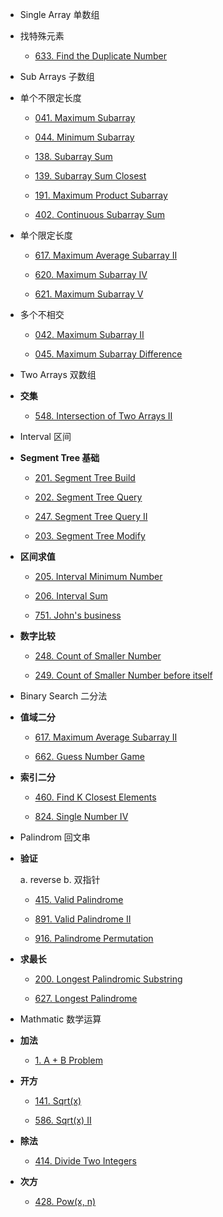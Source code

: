 *  Single Array 单数组

  *  找特殊元素

      *  [633. Find the Duplicate Number](https://github.com/ForestCold/Algorithms/blob/master/%E3%80%90Medium%E3%80%91633.%20Find%20the%20Duplicate%20Number.md)

*  Sub Arrays 子数组

  *   单个不限定长度

      *  [041. Maximum Subarray](https://github.com/ForestCold/Algorithms/blob/master/%E3%80%90Easy%E3%80%91041.%20Maximum%20Subarray.md)

      *  [044. Minimum Subarray](https://github.com/ForestCold/Algorithms/blob/master/%E3%80%90Easy%E3%80%91044.%20Minimum%20Subarray.md)

      *  [138. Subarray Sum](https://github.com/ForestCold/Algorithms/blob/master/%E3%80%90Easy%E3%80%91138.%20Subarray%20Sum.md)

      *  [139. Subarray Sum Closest](https://github.com/ForestCold/Algorithms/blob/master/%E3%80%90Medium%E3%80%91139.%20Subarray%20Sum%20Closest.md)

      *  [191. Maximum Product Subarray](https://github.com/ForestCold/Algorithms/blob/master/%E3%80%90Medium%E3%80%91191.%20Maximum%20Product%20Subarray.md)

      *  [402. Continuous Subarray Sum](https://github.com/ForestCold/Algorithms/blob/master/%E3%80%90Medium%E3%80%91402.%20Continuous%20Subarray%20Sum.md)

  *   单个限定长度

      *  [617. Maximum Average Subarray II](https://github.com/ForestCold/Algorithms/blob/master/%E3%80%90Medium%E3%80%91617.%20Maximum%20Average%20Subarray%20II.md)

      *  [620. Maximum Subarray IV](https://github.com/ForestCold/Algorithms/blob/master/%E3%80%90Medium%E3%80%91620.%20Maximum%20Subarray%20IV.md)

      *  [621. Maximum Subarray V](https://github.com/ForestCold/Algorithms/blob/master/%E3%80%90Hard%E3%80%91621.%20Maximum%20Subarray%20V.md)

  *   多个不相交

      *  [042. Maximum Subarray II](https://github.com/ForestCold/Algorithms/blob/master/%E3%80%90Medium%E3%80%91042.%20Maximum%20Subarray%20II.md)

      *  [045. Maximum Subarray Difference](https://github.com/ForestCold/Algorithms/blob/master/%E3%80%90Medium%E3%80%91045.%20Maximum%20Subarray%20Difference.md)

*  Two Arrays 双数组

  *  **交集**

      *  [548. Intersection of Two Arrays II](https://github.com/ForestCold/Algorithms/blob/master/%E3%80%90Easy%E3%80%91548.%20Intersection%20of%20Two%20Arrays%20II.md)

*  Interval 区间

  *  **Segment Tree 基础**

      *  [201. Segment Tree Build](https://github.com/ForestCold/Algorithms/blob/master/%E3%80%90Medium%E3%80%91201.%20Segment%20Tree%20Build.md)

      *  [202. Segment Tree Query](https://github.com/ForestCold/Algorithms/blob/master/%E3%80%90Medium%E3%80%91202.%20Segment%20Tree%20Query.md)

      *  [247. Segment Tree Query II](https://github.com/ForestCold/Algorithms/blob/master/%E3%80%90Medium%E3%80%91247.%20Segment%20Tree%20Query%20II.md)

      *  [203. Segment Tree Modify](https://github.com/ForestCold/Algorithms/blob/master/%E3%80%90Medium%E3%80%91203.%20Segment%20Tree%20Modify.md)

  *  **区间求值**

      *  [205. Interval Minimum Number](https://github.com/ForestCold/Algorithms/blob/master/%E3%80%90Medium%E3%80%91205.%20Interval%20Minimum%20Number.md)

      *  [206. Interval Sum](https://github.com/ForestCold/Algorithms/blob/master/%E3%80%90Medium%E3%80%91206.%20Interval%20Sum.md)

      *  [751. John's business](https://github.com/ForestCold/Algorithms/blob/master/%E3%80%90Medium%E3%80%91751.%20John's%20business.md)

  *  **数字比较**

      *  [248. Count of Smaller Number](https://github.com/ForestCold/Algorithms/blob/master/%E3%80%90Medium%E3%80%91248.%20Count%20of%20Smaller%20Number%20.md)

      *   [249. Count of Smaller Number before itself](https://github.com/ForestCold/Algorithms/blob/master/%E3%80%90Hard%E3%80%91249.%20Count%20of%20Smaller%20Number%20before%20itself.md)


*  Binary Search 二分法

  *  **值域二分**

      *  [617. Maximum Average Subarray II](https://github.com/ForestCold/Algorithms/blob/master/%E3%80%90Medium%E3%80%91617.%20Maximum%20Average%20Subarray%20II.md)

      *  [662. Guess Number Game](https://github.com/ForestCold/Algorithms/blob/master/%E3%80%90Easy%E3%80%91662.%20Guess%20Number%20Game.md)

  *  **索引二分**

      *   [460. Find K Closest Elements](https://github.com/ForestCold/Algorithms/blob/master/%E3%80%90Medium%E3%80%91460.%20Find%20K%20Closest%20Elements.md)

      *   [824. Single Number IV](https://github.com/ForestCold/Algorithms/blob/master/%E3%80%90Medium%E3%80%91824.%20Single%20Number%20IV.md)

*  Palindrom 回文串

  *  **验证**

       a. reverse
       b. 双指针

      *   [415. Valid Palindrome](https://github.com/ForestCold/Algorithms/blob/master/%E3%80%90Easy%E3%80%91415.%20Valid%20Palindrome.md)

      *  [891. Valid Palindrome II](https://github.com/ForestCold/Algorithms/blob/master/%E3%80%90Medium%E3%80%91891.%20Valid%20Palindrome%20II.md)

      *  [916. Palindrome Permutation](https://github.com/ForestCold/Algorithms/blob/master/%E3%80%90Easy%E3%80%91916.%20Palindrome%20Permutation.md)


  *  **求最长**
  
      *  [200. Longest Palindromic Substring](https://github.com/ForestCold/Algorithms/blob/master/%E3%80%90Medium%E3%80%91200.%20Longest%20Palindromic%20Substring.md)

      *  [627. Longest Palindrome](https://github.com/ForestCold/Algorithms/blob/master/%E3%80%90Easy%E3%80%91627.%20Longest%20Palindrome.md)


*  Mathmatic 数学运算


  *  **加法**

      *  [1. A + B Problem](https://github.com/ForestCold/Algorithms/blob/master/%E3%80%90Easy%E3%80%911.%20A%20%2B%20B%20Problem.md)

  *  **开方**

      *  [141. Sqrt(x)](https://github.com/ForestCold/Algorithms/blob/master/%E3%80%90Easy%E3%80%91141.%20Sqrt(x).md)

      *  [586. Sqrt(x) II](https://github.com/ForestCold/Algorithms/blob/master/%E3%80%90Medium%E3%80%91586.%20Sqrt(x)%20II.md)


  *  **除法**

      *  [414. Divide Two Integers](https://github.com/ForestCold/Algorithms/blob/master/%E3%80%90Medium%E3%80%91414.%20Divide%20Two%20Integers.md)

  *  **次方**

      *  [428. Pow(x, n)](https://github.com/ForestCold/Algorithms/blob/master/%E3%80%90Medium%E3%80%91428.%20Pow(x%2C%20n).md)


